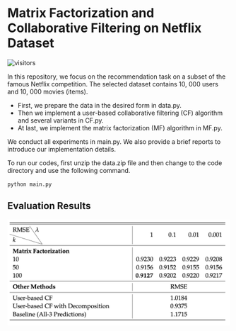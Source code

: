 # Matrix Factorization and Collaborative Filtering on Netflix Dataset

![visitors](https://visitor-badge.laobi.icu/badge?page_id=Doslim.Matrix-Factorization-and-Collaborative-Filtering-on-Netflix-Dataset)

In this repository, we focus on the recommendation task on a subset of the famous Netflix competition. The selected dataset contains 10, 000 users and 10, 000 movies (items). 

- First, we prepare the data in the desired form in data.py.
- Then we implement a user-based collaborative filtering (CF) algorithm and several variants in CF.py.
- At last, we implement the matrix factorization (MF) algorithm in MF.py.

We conduct all experiments in main.py. We also provide a brief reports to introduce our implementation details.

To run our codes, first unzip the data.zip file and then change to the code directory and use the following command.
```
python main.py
```

## Evaluation Results
![](./code/results.png)
